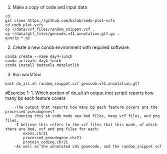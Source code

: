 1. Make a copy of code and input data

```
cd
git clone https://github.com/bxlab/cmdb-plot-vcfs
cd cmdb-plot-vcfs
cp ~/data/vcf_files/random_snippet.vcf .
cp ~/data/gtf_files/gencode.v41.annotation.gtf.gz .
gunzip *.gz
```

2. Create a new conda environment with required software

```
conda create --name day4-lunch
conda activate day4-lunch
conda install bedtools matplotlib
```

3. Run workflow

```
bash do_all.sh random_snippet.vcf gencode.v41.annotation.gtf
```

#Exercise 1:
	1. Which portion of do_all.sh output (not script) reports how many bp each feature covers
	
		-The output that reports how many bp each feature covers are the processed pseudogenes?
		-Running this sh code made new bed files, many vcf files, and png files.
		-I believe this refers to the vcf files that this made, of which there are bed, vcf and png files for each:
			exons.chr21
			processed_pseudogene.chr21
			protein_coding.chr21
		-As well as the annotated v41 genecode, and the random_snippet vcf